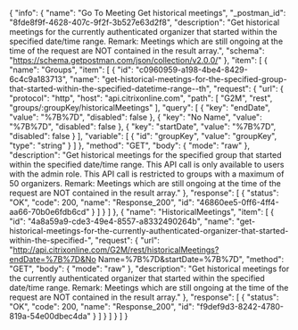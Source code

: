{
  "info": {
    "name": "Go To Meeting Get historical meetings",
    "_postman_id": "8fde8f9f-4628-407c-9f2f-3b527e63d2f8",
    "description": "Get historical meetings for the currently authenticated organizer that started within the specified date/time range. Remark: Meetings which are still ongoing at the time of the request are NOT contained in the result array.",
    "schema": "https://schema.getpostman.com/json/collection/v2.0.0/"
  },
  "item": [
    {
      "name": "Groups",
      "item": [
        {
          "id": "c0960959-a198-4be4-8429-6c4c9a183713",
          "name": "get-historical-meetings-for-the-specified-group-that-started-within-the-specified-datetime-range--th",
          "request": {
            "url": {
              "protocol": "http",
              "host": "api.citrixonline.com",
              "path": [
                "G2M",
                "rest",
                "groups/:groupKey/historicalMeetings"
              ],
              "query": [
                {
                  "key": "endDate",
                  "value": "%7B%7D",
                  "disabled": false
                },
                {
                  "key": "No Name",
                  "value": "%7B%7D",
                  "disabled": false
                },
                {
                  "key": "startDate",
                  "value": "%7B%7D",
                  "disabled": false
                }
              ],
              "variable": [
                {
                  "id": "groupKey",
                  "value": "groupKey",
                  "type": "string"
                }
              ]
            },
            "method": "GET",
            "body": {
              "mode": "raw"
            },
            "description": "Get historical meetings for the specified group that started within the specified date/time range. This API call is only available to users with the admin role. This API call is restricted to groups with a maximum of 50 organizers. Remark: Meetings which are still ongoing at the time of the request are NOT contained in the result array."
          },
          "response": [
            {
              "status": "OK",
              "code": 200,
              "name": "Response_200",
              "id": "46860ee5-0ff6-4ff4-aa66-70b0e6fdb6cd"
            }
          ]
        }
      ]
    },
    {
      "name": "HistoricalMeetings",
      "item": [
        {
          "id": "4a8a59a9-cde3-49e4-8557-a8332490264b",
          "name": "get-historical-meetings-for-the-currently-authenticated-organizer-that-started-within-the-specified-",
          "request": {
            "url": "http://api.citrixonline.com/G2M/rest/historicalMeetings?endDate=%7B%7D&No Name=%7B%7D&startDate=%7B%7D",
            "method": "GET",
            "body": {
              "mode": "raw"
            },
            "description": "Get historical meetings for the currently authenticated organizer that started within the specified date/time range. Remark: Meetings which are still ongoing at the time of the request are NOT contained in the result array."
          },
          "response": [
            {
              "status": "OK",
              "code": 200,
              "name": "Response_200",
              "id": "f9def9d3-8242-4780-819a-54e00dbec4da"
            }
          ]
        }
      ]
    }
  ]
}